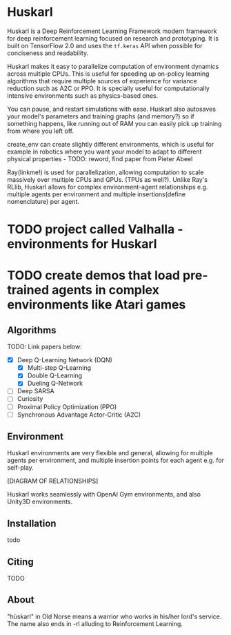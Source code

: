 # Huskarl
Huskarl is a Deep Reinforcement Learning Framework     modern framework for deep reinforcement learning focused on research and prototyping.
It is built on TensorFlow 2.0 and uses the `tf.keras` API when possible for conciseness and readability.

Huskarl makes it easy to parallelize computation of environment dynamics across multiple CPUs. This is useful for speeding up on-policy learning algorithms that require multiple sources of experience for variance reduction such as A2C or PPO. It is specially useful for computationally intensive environments such as physics-based ones.

You can pause, and restart simulations with ease. Huskarl also autosaves your model's parameters and training graphs (and memory?) so if something happens, like running out of RAM you can easily pick up training from where you left off.


create_env can create slightly different environments, which is useful for example in robotics where you want your model to adapt to different physical properties - TODO: reword, find paper from Pieter Abeel


Ray(linkme!) is used for parallelization, allowing computation to scale massively over multiple CPUs and GPUs. (TPUs as well?).
Unlike Ray's RLlib, Huskarl allows for complex environment-agent relationships e.g. multiple agents per environment and multiple insertions(define nomenclature) per agent.



# TODO project called Valhalla - environments for Huskarl

# TODO create demos that load pre-trained agents in complex environments like Atari games


## Algorithms

TODO: Link papers below:

* [x] Deep Q-Learning Network (DQN)
	* [x] Multi-step Q-Learning
	* [x] Double Q-Learning
	* [x] Dueling Q-Network
* [ ] Deep SARSA
* [ ] Curiosity
* [ ] Proximal Policy Optimization (PPO)
* [ ] Synchronous Advantage Actor-Critic (A2C)

## Environment

Huskarl environments are very flexible and general, allowing for multiple agents per environment, and multiple insertion points for each agent e.g. for self-play.

[DIAGRAM OF RELATIONSHIPS]


Huskarl works seamlessly with OpenAI Gym environments, and also Unity3D environments.

## Installation
todo

## Citing

TODO

## About

"hùskarl" in Old Norse means a warrior who works in his/her lord's service.
The name also ends in -rl alluding to Reinforcement Learning.